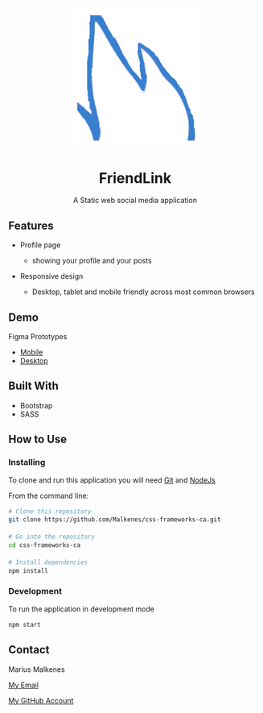 <p align="center">
    <img src="images/Logo.png" width="50%">
</p>
<h1 align="center">FriendLink</h1>
<p align="center">A Static web social media application</p>

## Features

* Profile page
    - showing your profile and your posts

* Responsive design
    - Desktop, tablet and mobile friendly across most common browsers
    
## Demo
Figma Prototypes
- [Mobile](https://www.figma.com/proto/HtvWXS4I3o5pnIGFNyv2NY/FriendLink?type=design&node-id=2-37&t=b0oCfkt4D4vnbGkv-1&scaling=scale-down&page-id=2%3A35&starting-point-node-id=2%3A36&mode=design)
- [Desktop](https://www.figma.com/proto/HtvWXS4I3o5pnIGFNyv2NY/FriendLink?type=design&node-id=13-4&t=O8xADYAZgqsdzDGb-1&scaling=scale-down&page-id=13%3A2&starting-point-node-id=13%3A3&mode=design)
## Built With
- Bootstrap
- SASS

## How to Use

### Installing

To clone and run this application you will need [Git](https://git-scm.com/) and [NodeJs](https://nodejs.org/)

From the command line:
```bash
# Clone this repository
git clone https://github.com/Malkenes/css-frameworks-ca.git

# Go into the repository
cd css-frameworks-ca

# Install dependencies
npm install

```
### Development

To run the application in development mode 
```bash
npm start
```

## Contact
Marius Malkenes

[My Email](marmal52030@stud.noroff.no)

[My GitHub Account](https://github.com/Malkenes)
